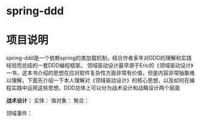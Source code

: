 # spring-ddd
# 项目说明
spring-ddd是一个依赖spring的类加载机制，结合作者多年对DDD的理解和实践经验而总结的一套DDD编程框架。
领域驱动设计最早源于Eric的《领域驱动设计》一书，这本书介绍的思想在应对软件复杂性方面非常有价值，但是内容非常抽象难以理解，下面先介绍一下本人理解对《领域驱动设计》的核心思想，以及如何在编程实践中运用这些思想。DDD总体上可以分为战术设计和战略设计两个层面

**战术设计：**
实体：
值对象：
聚合：

领域事件：

